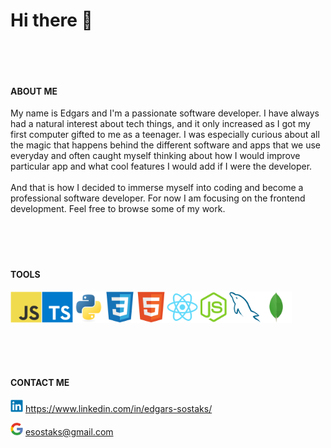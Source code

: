 
<h1>Hi there 👋</h1>

<h4><br><br><br><br>ABOUT ME</h4>


<p>My name is Edgars and I'm a passionate software developer. I have always had a natural interest about tech things, and it only increased as I got my first computer gifted to me as a teenager. I was especially curious about all the magic that happens behind the different software and apps that we use everyday and often caught myself thinking about how I would improve particular app and what cool features I would add if I were the developer. <br><br> And that is how I decided to immerse myself into coding and become a professional software developer. For now I am focusing on the frontend development. Feel free to browse some of my work. </p>

<h4><br><br><br><br>TOOLS</h4>

<div style="display:flex;">
  <img src="https://github.com/devicons/devicon/blob/master/icons/javascript/javascript-original.svg" alt='Javascript logo' width='50' height='50'></img>
  <img src="https://github.com/devicons/devicon/blob/master/icons/typescript/typescript-original.svg" alt='Typescript logo' width='50' height='50'></img>
  <img src="https://github.com/devicons/devicon/blob/master/icons/python/python-original.svg" alt='Python logo' width='50' height='50'></img>
  <img src="https://github.com/devicons/devicon/blob/master/icons/css3/css3-original.svg" alt='CSS logo' width='50' height='50'></img>
  <img src="https://github.com/devicons/devicon/blob/master/icons/html5/html5-original.svg" alt='HTML logo' width='50' height='50'></img>
  <img src="https://github.com/devicons/devicon/blob/master/icons/react/react-original.svg" alt='React logo' width='50' height='50'></img>
  <img src="https://github.com/devicons/devicon/blob/master/icons/nodejs/nodejs-original.svg" alt='NodeJs logo' width='50' height='50'></img>
  <img src="https://github.com/devicons/devicon/blob/master/icons/mysql/mysql-original.svg" alt='MySQL logo' width='50' height='50'></img>
  <img src="https://github.com/devicons/devicon/blob/master/icons/mongodb/mongodb-original.svg" alt='MongoDb logo' width='50' height='50'></img>
</div>

<h4><br><br><br><br>CONTACT ME</h4>

<img src="https://github.com/devicons/devicon/blob/master/icons/linkedin/linkedin-original.svg" alt='LinkedIn logo' width='20' height='20'></img>
 <a href="https://www.linkedin.com/in/edgars-sostaks/">https://www.linkedin.com/in/edgars-sostaks/</a> 
 
<img src="https://github.com/devicons/devicon/blob/master/icons/google/google-original.svg" alt='Google logo' width='20' height='20'></img>
<a href="esostaks@gmail.com">esostaks@gmail.com</a> 


